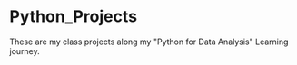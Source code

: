 # Python_Projects
These are my class projects along my "Python for Data Analysis" Learning journey. 
